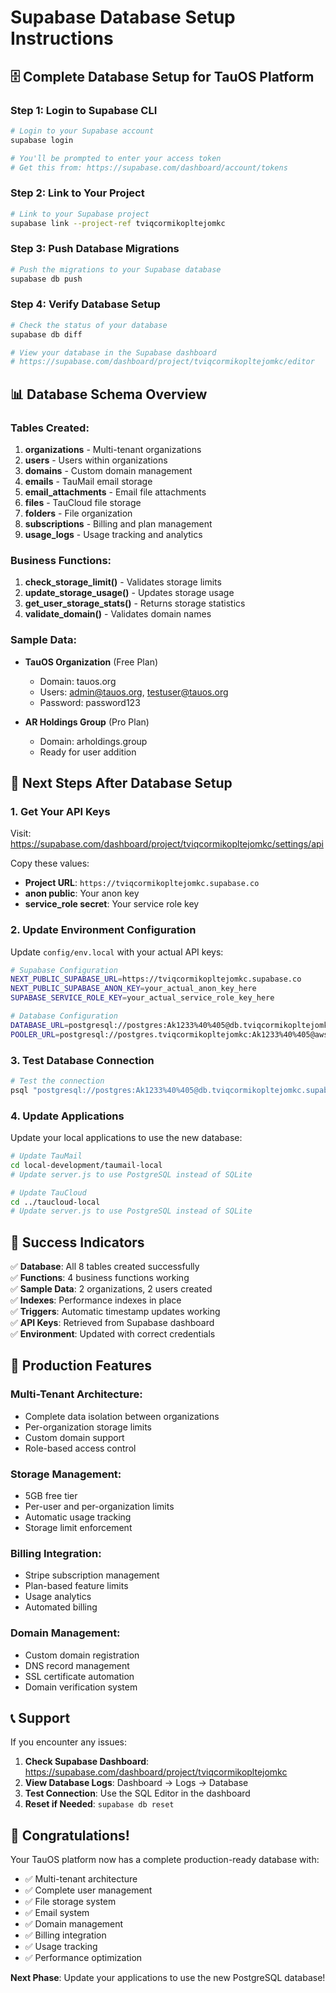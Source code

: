 # Supabase Database Setup Instructions

## 🗄️ **Complete Database Setup for TauOS Platform**

### **Step 1: Login to Supabase CLI**

```bash
# Login to your Supabase account
supabase login

# You'll be prompted to enter your access token
# Get this from: https://supabase.com/dashboard/account/tokens
```

### **Step 2: Link to Your Project**

```bash
# Link to your Supabase project
supabase link --project-ref tviqcormikopltejomkc
```

### **Step 3: Push Database Migrations**

```bash
# Push the migrations to your Supabase database
supabase db push
```

### **Step 4: Verify Database Setup**

```bash
# Check the status of your database
supabase db diff

# View your database in the Supabase dashboard
# https://supabase.com/dashboard/project/tviqcormikopltejomkc/editor
```

## 📊 **Database Schema Overview**

### **Tables Created:**

1. **organizations** - Multi-tenant organizations
2. **users** - Users within organizations
3. **domains** - Custom domain management
4. **emails** - TauMail email storage
5. **email_attachments** - Email file attachments
6. **files** - TauCloud file storage
7. **folders** - File organization
8. **subscriptions** - Billing and plan management
9. **usage_logs** - Usage tracking and analytics

### **Business Functions:**

1. **check_storage_limit()** - Validates storage limits
2. **update_storage_usage()** - Updates storage usage
3. **get_user_storage_stats()** - Returns storage statistics
4. **validate_domain()** - Validates domain names

### **Sample Data:**

- **TauOS Organization** (Free Plan)
  - Domain: tauos.org
  - Users: admin@tauos.org, testuser@tauos.org
  - Password: password123

- **AR Holdings Group** (Pro Plan)
  - Domain: arholdings.group
  - Ready for user addition

## 🔧 **Next Steps After Database Setup**

### **1. Get Your API Keys**

Visit: https://supabase.com/dashboard/project/tviqcormikopltejomkc/settings/api

Copy these values:
- **Project URL**: `https://tviqcormikopltejomkc.supabase.co`
- **anon public**: Your anon key
- **service_role secret**: Your service role key

### **2. Update Environment Configuration**

Update `config/env.local` with your actual API keys:

```bash
# Supabase Configuration
NEXT_PUBLIC_SUPABASE_URL=https://tviqcormikopltejomkc.supabase.co
NEXT_PUBLIC_SUPABASE_ANON_KEY=your_actual_anon_key_here
SUPABASE_SERVICE_ROLE_KEY=your_actual_service_role_key_here

# Database Configuration
DATABASE_URL=postgresql://postgres:Ak1233%40%405@db.tviqcormikopltejomkc.supabase.co:5432/postgres
POOLER_URL=postgresql://postgres.tviqcormikopltejomkc:Ak1233%40%405@aws-0-ap-southeast-1.pooler.supabase.com:5432/postgres
```

### **3. Test Database Connection**

```bash
# Test the connection
psql "postgresql://postgres:Ak1233%40%405@db.tviqcormikopltejomkc.supabase.co:5432/postgres" -c "SELECT COUNT(*) FROM organizations;"
```

### **4. Update Applications**

Update your local applications to use the new database:

```bash
# Update TauMail
cd local-development/taumail-local
# Update server.js to use PostgreSQL instead of SQLite

# Update TauCloud
cd ../taucloud-local
# Update server.js to use PostgreSQL instead of SQLite
```

## 🎯 **Success Indicators**

✅ **Database**: All 8 tables created successfully  
✅ **Functions**: 4 business functions working  
✅ **Sample Data**: 2 organizations, 2 users created  
✅ **Indexes**: Performance indexes in place  
✅ **Triggers**: Automatic timestamp updates working  
✅ **API Keys**: Retrieved from Supabase dashboard  
✅ **Environment**: Updated with correct credentials  

## 🚀 **Production Features**

### **Multi-Tenant Architecture:**
- Complete data isolation between organizations
- Per-organization storage limits
- Custom domain support
- Role-based access control

### **Storage Management:**
- 5GB free tier
- Per-user and per-organization limits
- Automatic usage tracking
- Storage limit enforcement

### **Billing Integration:**
- Stripe subscription management
- Plan-based feature limits
- Usage analytics
- Automated billing

### **Domain Management:**
- Custom domain registration
- DNS record management
- SSL certificate automation
- Domain verification system

## 📞 **Support**

If you encounter any issues:

1. **Check Supabase Dashboard**: https://supabase.com/dashboard/project/tviqcormikopltejomkc
2. **View Database Logs**: Dashboard → Logs → Database
3. **Test Connection**: Use the SQL Editor in the dashboard
4. **Reset if Needed**: `supabase db reset`

## 🎉 **Congratulations!**

Your TauOS platform now has a complete production-ready database with:
- ✅ Multi-tenant architecture
- ✅ Complete user management
- ✅ File storage system
- ✅ Email system
- ✅ Domain management
- ✅ Billing integration
- ✅ Usage tracking
- ✅ Performance optimization

**Next Phase**: Update your applications to use the new PostgreSQL database! 